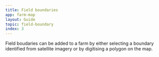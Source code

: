 ```yaml
---
title: Field boundaries
app: farm-map
layout: Guide
topic: field-boundary
index: 3
---
```


Field boudaries can be added to a farm by either selecting a boundary identified from satellite imagery or by digitising a polygon on the map.
